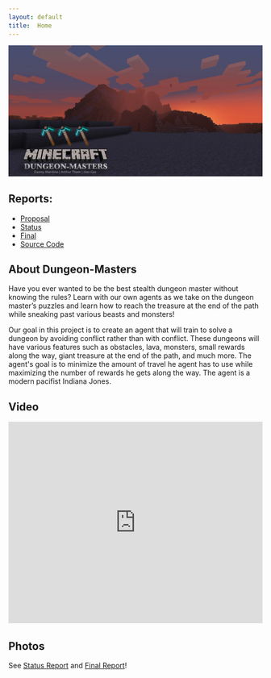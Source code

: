 ```yaml
---
layout: default
title:  Home
---
```


![header photo](images/header.png)

## Reports:

- [Proposal](proposal.html)
- [Status](status.html)
- [Final](final.html)
- [Source Code](https://github.com/dannym08/Dungeon-Masters)

## About Dungeon-Masters
Have you ever wanted to be the best stealth dungeon master without knowing the rules? Learn with our own agents as we take on the dungeon master’s puzzles and learn how to reach the treasure at the end of the path while sneaking past various beasts and monsters!

Our goal in this project is to create an agent that will train to solve a dungeon by avoiding conflict rather than with conflict. These dungeons will have various features such as obstacles, lava, monsters, small rewards along the way, giant treasure at the end of the path, and much more. The agent's goal is to minimize the amount of travel he agent has to use while maximizing the number of rewards he gets along the way. The agent is a modern pacifist Indiana Jones.

## Video
<iframe width="100%" height="400" src="https://www.youtube.com/embed/YTee4sioI2k" frameborder="0" allow="accelerometer; autoplay; encrypted-media; gyroscope; picture-in-picture" allowfullscreen></iframe>

## Photos
See [Status Report](status.html) and [Final Report](final.html)!

<!--
What's Markdown (`.md`)?

Markdown is markup that lets you write hypertext (HTML) documents
in easy-to-read and easy-to-write plain text.
No angle brackets `<></>` required for
paragraphs, lists, blockquotes, tables, etc.


This is a paragraph (in Markdown). Some more
text here.

This is another paragraph.

This is a list:

- Orange
- Apple
- Blueberry

$$x^2 = y^2$$


Just getting started with Markdown?
See the [HTML <-> Markdown Quick Reference (Cheat Sheet)][quickref].


[quickref]: https://github.com/mundimark/quickrefs/blob/master/HTML.md
-->

